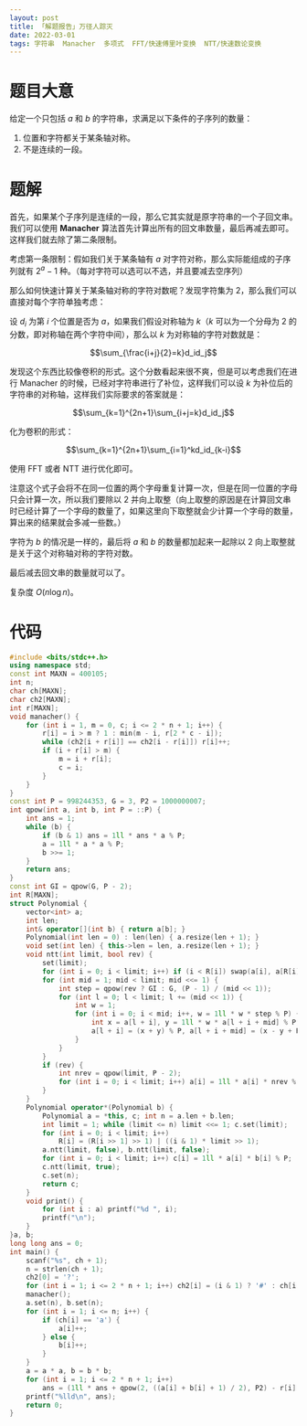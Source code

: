```yaml
---
layout: post
title: 「解题报告」万径人踪灭
date: 2022-03-01
tags: 字符串  Manacher  多项式  FFT/快速傅里叶变换  NTT/快速数论变换
---
```


# 题目大意

给定一个只包括 $a$ 和 $b$ 的字符串，求满足以下条件的子序列的数量：

1. 位置和字符都关于某条轴对称。
2. 不是连续的一段。

# 题解

首先，如果某个子序列是连续的一段，那么它其实就是原字符串的一个子回文串。我们可以使用 **Manacher** 算法首先计算出所有的回文串数量，最后再减去即可。这样我们就去除了第二条限制。

考虑第一条限制：假如我们关于某条轴有 $a$ 对字符对称，那么实际能组成的子序列就有 $2^a-1$ 种。（每对字符可以选可以不选，并且要减去空序列）

那么如何快速计算关于某条轴对称的字符对数呢？发现字符集为 $2$，那么我们可以直接对每个字符单独考虑：

设 $d_i$ 为第 $i$ 个位置是否为 $a$，如果我们假设对称轴为 $k$（$k$ 可以为一个分母为 $2$ 的分数，即对称轴在两个字符中间），那么以 $k$ 为对称轴的字符对数就是：

$$\sum_{\frac{i+j}{2}=k}d_id_j$$

发现这个东西比较像卷积的形式。这个分数看起来很不爽，但是可以考虑我们在进行 Manacher 的时候，已经对字符串进行了补位，这样我们可以设 $k$ 为补位后的字符串的对称轴，这样我们实际要求的答案就是：

$$\sum_{k=1}^{2n+1}\sum_{i+j=k}d_id_j$$

化为卷积的形式：

$$\sum_{k=1}^{2n+1}\sum_{i=1}^kd_id_{k-i}$$

使用 FFT 或者 NTT 进行优化即可。

注意这个式子会将不在同一位置的两个字母重复计算一次，但是在同一位置的字母只会计算一次，所以我们要除以 $2$ 并向上取整（向上取整的原因是在计算回文串时已经计算了一个字母的数量了，如果这里向下取整就会少计算一个字母的数量，算出来的结果就会多减一些数。）

字符为 $b$ 的情况是一样的，最后将 $a$ 和 $b$ 的数量都加起来一起除以 $2$ 向上取整就是关于这个对称轴对称的字符对数。

最后减去回文串的数量就可以了。

复杂度 $O(n\log n)$。

# 代码

```cpp
#include <bits/stdc++.h>
using namespace std;
const int MAXN = 400105;
int n;
char ch[MAXN];
char ch2[MAXN];
int r[MAXN];
void manacher() {
    for (int i = 1, m = 0, c; i <= 2 * n + 1; i++) {
        r[i] = i > m ? 1 : min(m - i, r[2 * c - i]);
        while (ch2[i + r[i]] == ch2[i - r[i]]) r[i]++;
        if (i + r[i] > m) {
            m = i + r[i];
            c = i;
        }
    }
}
const int P = 998244353, G = 3, P2 = 1000000007;
int qpow(int a, int b, int P = ::P) {
    int ans = 1;
    while (b) {
        if (b & 1) ans = 1ll * ans * a % P;
        a = 1ll * a * a % P;
        b >>= 1;
    }
    return ans;
}
const int GI = qpow(G, P - 2);
int R[MAXN];
struct Polynomial {
    vector<int> a;
    int len;
    int& operator[](int b) { return a[b]; }
    Polynomial(int len = 0) : len(len) { a.resize(len + 1); }
    void set(int len) { this->len = len, a.resize(len + 1); }
    void ntt(int limit, bool rev) {
        set(limit);
        for (int i = 0; i < limit; i++) if (i < R[i]) swap(a[i], a[R[i]]);
        for (int mid = 1; mid < limit; mid <<= 1) {
            int step = qpow(rev ? GI : G, (P - 1) / (mid << 1));
            for (int l = 0; l < limit; l += (mid << 1)) {
                int w = 1;
                for (int i = 0; i < mid; i++, w = 1ll * w * step % P) {
                    int x = a[l + i], y = 1ll * w * a[l + i + mid] % P;
                    a[l + i] = (x + y) % P, a[l + i + mid] = (x - y + P) % P;
                }
            }
        }
        if (rev) {
            int nrev = qpow(limit, P - 2);
            for (int i = 0; i < limit; i++) a[i] = 1ll * a[i] * nrev % P;
        }
    }
    Polynomial operator*(Polynomial b) {
        Polynomial a = *this, c; int n = a.len + b.len;
        int limit = 1; while (limit <= n) limit <<= 1; c.set(limit);
        for (int i = 0; i < limit; i++) 
            R[i] = (R[i >> 1] >> 1) | ((i & 1) * limit >> 1);
        a.ntt(limit, false), b.ntt(limit, false);
        for (int i = 0; i < limit; i++) c[i] = 1ll * a[i] * b[i] % P;
        c.ntt(limit, true);
        c.set(n);
        return c;
    }
    void print() {
        for (int i : a) printf("%d ", i);
        printf("\n");
    }
}a, b;
long long ans = 0;
int main() {
    scanf("%s", ch + 1);
    n = strlen(ch + 1);
    ch2[0] = '?';
    for (int i = 1; i <= 2 * n + 1; i++) ch2[i] = (i & 1) ? '#' : ch[i >> 1];
    manacher();
    a.set(n), b.set(n);
    for (int i = 1; i <= n; i++) {
        if (ch[i] == 'a') {
            a[i]++;
        } else {
            b[i]++;
        }
    }
    a = a * a, b = b * b;
    for (int i = 1; i <= 2 * n + 1; i++) 
        ans = (1ll * ans + qpow(2, ((a[i] + b[i] + 1) / 2), P2) - r[i] / 2 - 1 + P2) % P2;
    printf("%lld\n", ans);
    return 0;
}
```